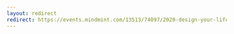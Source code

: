 ```yaml
---
layout: redirect
redirect: https://events.mindmint.com/13513/74097/2020-design-your-life-launchpad-3-month-membership
---
```

